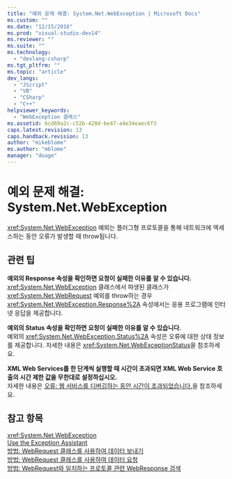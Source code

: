 ```yaml
---
title: "예외 문제 해결: System.Net.WebException | Microsoft Docs"
ms.custom: ""
ms.date: "12/15/2016"
ms.prod: "visual-studio-dev14"
ms.reviewer: ""
ms.suite: ""
ms.technology: 
  - "devlang-csharp"
ms.tgt_pltfrm: ""
ms.topic: "article"
dev_langs: 
  - "JScript"
  - "VB"
  - "CSharp"
  - "C++"
helpviewer_keywords: 
  - "WebException 클래스"
ms.assetid: 6cd69a2c-c52b-420d-be47-a4e34eaec6f3
caps.latest.revision: 13
caps.handback.revision: 13
author: "mikeblome"
ms.author: "mblome"
manager: "douge"
---
```

# 예외 문제 해결: System.Net.WebException
<xref:System.Net.WebException> 예외는 플러그형 프로토콜을 통해 네트워크에 액세스하는 동안 오류가 발생할 때 throw됩니다.  
  
## 관련 팁  
 **예외의 Response 속성을 확인하면 요청이 실패한 이유를 알 수 있습니다.**  
 <xref:System.Net.WebException> 클래스에서 파생된 클래스가 <xref:System.Net.WebRequest> 예외를 throw하는 경우 <xref:System.Net.WebException.Response%2A> 속성에서는 응용 프로그램에 인터넷 응답을 제공합니다.  
  
 **예외의 Status 속성을 확인하면 요청이 실패한 이유를 알 수 있습니다.**  
 예외의 <xref:System.Net.WebException.Status%2A> 속성은 오류에 대한 상태 정보를 제공합니다. 자세한 내용은 <xref:System.Net.WebExceptionStatus>을 참조하세요.  
  
 **XML Web Services를 한 단계씩 실행할 때 시간이 초과되면 XML Web Service 호출의 시간 제한 값을 무한대로 설정하십시오.**  
 자세한 내용은 [오류: 웹 서비스를 디버깅하는 동안 시간이 초과되었습니다.](../Topic/Error:%20Timeout%20While%20Debugging%20Web%20Services.md)을 참조하세요.  
  
## 참고 항목  
 <xref:System.Net.WebException>   
 [Use the Exception Assistant](../Topic/How%20to:%20Use%20the%20Exception%20Assistant.md)   
 [방법: WebRequest 클래스를 사용하여 데이터 보내기](../Topic/How%20to:%20Send%20Data%20Using%20the%20WebRequest%20Class.md)   
 [방법: WebRequest 클래스를 사용하여 데이터 요청](../Topic/How%20to:%20Request%20Data%20Using%20the%20WebRequest%20Class.md)   
 [방법: WebRequest와 일치하는 프로토콜 관련 WebResponse 검색](../Topic/How%20to:%20Retrieve%20a%20Protocol-Specific%20WebResponse%20that%20Matches%20a%20WebRequest.md)
